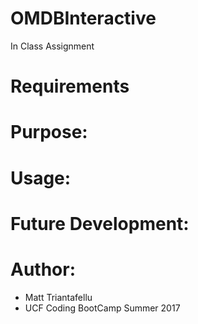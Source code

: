 # OMDBInteractive
In Class Assignment

# Requirements

# Purpose:

# Usage:
            
# Future Development:

# Author:
- Matt Triantafellu
- UCF Coding BootCamp Summer 2017
